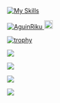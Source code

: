 [![My Skills](https://skillicons.dev/icons?i=androidstudio,cs,css,discord,dotnet,eclipse,git,github,html,instagram,js,jquery,postgres,powershell,react,twitter,ts,unity,vim,visualstudio,vscode,vue)](https://skillicons.dev)

<p align="left">
  <a href="https://github.com/AguinRiku/AguinRiku/">
    <img src="https://komarev.com/ghpvc/?username=AguinRiku" alt="AguinRiku" />
  </a>
  <a href="https://github.com/AguinRiku">
    <img height="20" src="https://img.shields.io/github/followers/AguinRiku?label=follow&logo=github&style=flat" />
  </a>
</p>

[![trophy](https://github-profile-trophy.vercel.app/?username=AguinRiku&theme=onedark)](https://github.com/ryo-ma/github-profile-trophy)

![](http://github-profile-summary-cards.vercel.app/api/cards/profile-details?username=AguinRiku&theme=tokyonight)

![](http://github-profile-summary-cards.vercel.app/api/cards/stats?username=AguinRiku&theme=tokyonight)

![](http://github-profile-summary-cards.vercel.app/api/cards/productive-time?username=AguinRiku&theme=tokyonight&utcOffset=8)

<p align="left">
  <a href="https://github.com/anuraghazra/github-readme-stats">
    <img align="left" src="https://github-readme-stats.vercel.app/api?username=AguinRiku&count_private=true&theme=ocean_dark" />
  </a>
</p>
